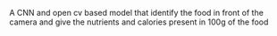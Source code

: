 A CNN and open cv based model that identify  the food in front of the camera and give the nutrients and calories  present in 100g of the food 
